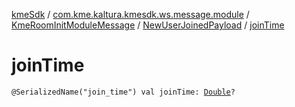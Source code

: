 [kmeSdk](../../../index.md) / [com.kme.kaltura.kmesdk.ws.message.module](../../index.md) / [KmeRoomInitModuleMessage](../index.md) / [NewUserJoinedPayload](index.md) / [joinTime](./join-time.md)

# joinTime

`@SerializedName("join_time") val joinTime: `[`Double`](https://kotlinlang.org/api/latest/jvm/stdlib/kotlin/-double/index.html)`?`